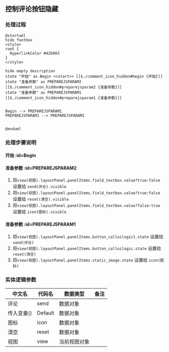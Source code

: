 ## 控制评论按钮隐藏 <!-- {docsify-ignore-all} -->

   

### 处理过程

```plantuml
@startuml
hide footbox
<style>
root {
  HyperlinkColor #42b983
}
</style>

hide empty description
state "开始" as Begin <<start>> [[$./comment_icon_hidden#begin {开始}]]
state "准备参数" as PREPAREJSPARAM2  [[$./comment_icon_hidden#preparejsparam2 {准备参数}]]
state "准备参数" as PREPAREJSPARAM1  [[$./comment_icon_hidden#preparejsparam1 {准备参数}]]


Begin --> PREPAREJSPARAM1
PREPAREJSPARAM1 --> PREPAREJSPARAM2


@enduml
```


### 处理步骤说明

#### 开始 :id=Begin




#### 准备参数 :id=PREPAREJSPARAM2



1. 将`view(视图).layoutPanel.panelItems.field_textbox.value?true:false` 设置给  `send(评论).visible`
2. 将`view(视图).layoutPanel.panelItems.field_textbox.value?true:false` 设置给  `reset(清空).visible`
3. 将`view(视图).layoutPanel.panelItems.field_textbox.value?false:true` 设置给  `icon(图标).visible`

#### 准备参数 :id=PREPAREJSPARAM1



1. 将`view(视图).layoutPanel.panelItems.button_calluilogic1.state` 设置给  `send(评论)`
2. 将`view(视图).layoutPanel.panelItems.button_calluilogic.state` 设置给  `reset(清空)`
3. 将`view(视图).layoutPanel.panelItems.static_image.state` 设置给  `icon(图标)`



### 实体逻辑参数

|    中文名   |    代码名    |  数据类型      |备注 |
| --------| --------| --------  | --------   |
|评论|send|数据对象||
|传入变量(<i class="fa fa-check"/></i>)|Default|数据对象||
|图标|icon|数据对象||
|清空|reset|数据对象||
|视图|view|当前视图对象||
